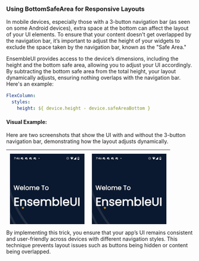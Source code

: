 ### Using BottomSafeArea for Responsive Layouts

In mobile devices, especially those with a 3-button navigation bar (as seen on some Android devices), extra space at the bottom can affect the layout of your UI elements. To ensure that your content doesn't get overlapped by the navigation bar, it’s important to adjust the height of your widgets to exclude the space taken by the navigation bar, known as the "Safe Area."

EnsembleUI provides access to the device’s dimensions, including the height and the bottom safe area, allowing you to adjust your UI accordingly. By subtracting the bottom safe area from the total height, your layout dynamically adjusts, ensuring nothing overlaps with the navigation bar. Here's an example:

```yaml
FlexColumn:
  styles:
    height: ${ device.height - device.safeAreaBottom }
```

#### Visual Example:

Here are two screenshots that show the UI with and without the 3-button navigation bar, demonstrating how the layout adjusts dynamically.


<div align="center">
  <table style="border-collapse: collapse; border-color: transparent; width: 100%; height: 200px;">
    <tr>
      <td style=" padding: 10px; text-align: center; vertical-align: middle; height: 200px;">
        <img width="200" alt="With 3-Button Navigation Bar" src="../../public/images/tips/safeAreaBottom1.jpg"><br>
        <b>3-Button Navigation Bar</b>
      </td>
      <td style=" padding: 10px; text-align: center; vertical-align: middle; height: 200px;">
        <img width="200" alt="With Swipe Navigation" src="../../public/images/tips/safeAreaBottom1.jpg"><br>
        <b>Swipe Navigation</b>
      </td>
    </tr>
  </table>
</div>


By implementing this trick, you ensure that your app’s UI remains consistent and user-friendly across devices with different navigation styles. This technique prevents layout issues such as buttons being hidden or content being overlapped.
